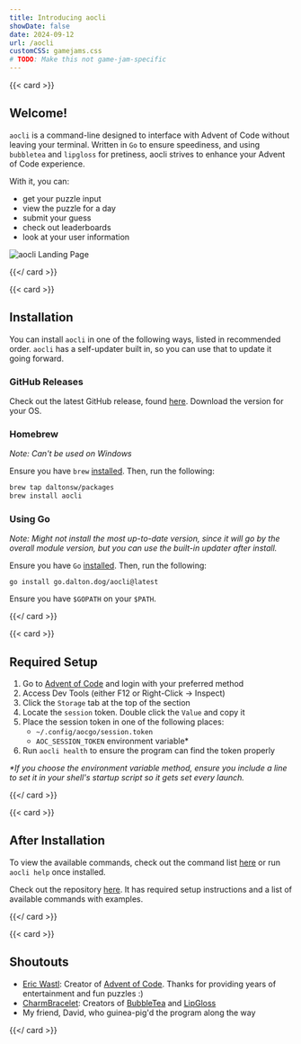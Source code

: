 ```yaml
---
title: Introducing aocli
showDate: false
date: 2024-09-12
url: /aocli
customCSS: gamejams.css
# TODO: Make this not game-jam-specific
---
```

{{< card >}}

## Welcome!

`aocli` is a command-line designed to interface with Advent of Code without leaving your terminal.
Written in `Go` to ensure speediness, and using `bubbletea` and `lipgloss` for pretiness, aocli strives to enhance your Advent of Code experience.

With it, you can:
- get your puzzle input
- view the puzzle for a day
- submit your guess
- check out leaderboards
- look at your user information

![aocli Landing Page](/images/aocliLandingPage.png)

{{</ card >}}

{{< card >}}
## Installation

You can install `aocli` in one of the following ways, listed in recommended order. `aocli` has a self-updater built in, so you can use that to update it going forward.

### GitHub Releases

Check out the latest GitHub release, found [here](https://github.com/DaltonSW/aocgo/releases/latest). Download the version for your OS.

### Homebrew

*Note: Can't be used on Windows*

Ensure you have `brew` [installed](https://brew.sh/). Then, run the following:
```sh
brew tap daltonsw/packages
brew install aocli
```

### Using Go

*Note: Might not install the most up-to-date version, since it will go by the overall module version, but you can use the built-in updater after install.*

Ensure you have `Go` [installed](https://go.dev/doc/install). Then, run the following: 

`go install go.dalton.dog/aocli@latest`

Ensure you have `$GOPATH` on your `$PATH`.

{{</ card >}}

{{< card >}}

## Required Setup

1. Go to [Advent of Code](https://adventofcode.com) and login with your preferred method
2. Access Dev Tools (either F12 or Right-Click -> Inspect)
3. Click the `Storage` tab at the top of the section
4. Locate the `session` token. Double click the `Value` and copy it
5. Place the session token in one of the following places:
    - `~/.config/aocgo/session.token`
    - `AOC_SESSION_TOKEN` environment variable*
6. Run `aocli health` to ensure the program can find the token properly

*\*If you choose the environment variable method, ensure you include a line to set it in your shell's startup script so it gets set every launch.*

{{</ card >}}

{{< card >}}

## After Installation

To view the available commands, check out the command list [here](https://github.com/DaltonSW/aocgo/tree/main/cmd/aocli) or run `aocli help` once installed.

Check out the repository [here](https://github.com/DaltonSW/aocgo/tree/main/cmd/aocli). It has required setup instructions and a list of available commands with examples.

{{</ card >}}

{{< card >}}

## Shoutouts

- [Eric Wastl](http://was.tl): Creator of [Advent of Code](https://adventofcode.com). Thanks for providing years of entertainment and fun puzzles :)
- [CharmBracelet](https://charm.sh): Creators of [BubbleTea](https://github.com/charmbracelet/bubbletea) and [LipGloss](https://github.com/charmbraclet/lipgloss)
- My friend, David, who guinea-pig'd the program along the way

{{</ card >}}
